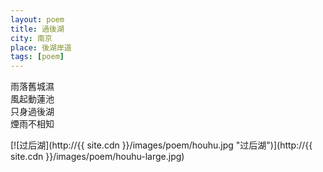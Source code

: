 ```yaml
---
layout: poem
title: 過後湖
city: 南京
place: 後湖岸道
tags: [poem]
---
```


雨落舊城濕  
風起動蓮池  
只身過後湖  
煙雨不相知


[![过后湖](http://{{ site.cdn }}/images/poem/houhu.jpg "过后湖")](http://{{ site.cdn }}/images/poem/houhu-large.jpg)

